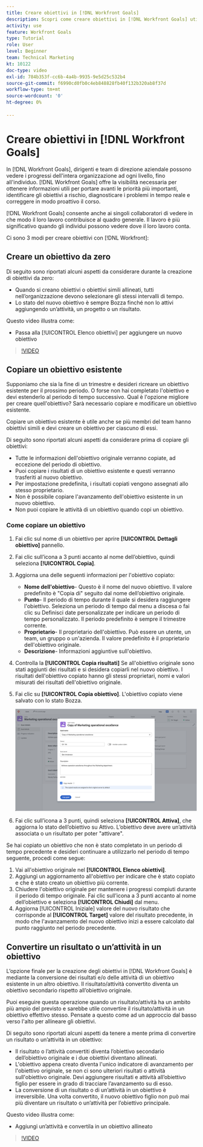 ```yaml
---
title: Creare obiettivi in [!DNL Workfront Goals]
description: Scopri come creare obiettivi in [!DNL Workfront Goals] utilizzando tre opzioni diverse.
activity: use
feature: Workfront Goals
type: Tutorial
role: User
level: Beginner
team: Technical Marketing
kt: 10122
doc-type: video
exl-id: 784b353f-cc6b-4a4b-9935-9e5d25c532b4
source-git-commit: f6990cd0fb0c4eb848828fb40f132b320ab8f37d
workflow-type: tm+mt
source-wordcount: '0'
ht-degree: 0%

---
```


# Creare obiettivi in [!DNL Workfront Goals]

In [!DNL Workfront Goals], dirigenti e team di direzione aziendale possono vedere i progressi dell&#39;intera organizzazione ad ogni livello, fino all&#39;individuo. [!DNL Workfront Goals] offre la visibilità necessaria per ottenere informazioni utili per portare avanti le priorità più importanti, identificare gli obiettivi a rischio, diagnosticare i problemi in tempo reale e correggere in modo proattivo il corso.

[!DNL Workfront Goals] consente anche ai singoli collaboratori di vedere in che modo il loro lavoro contribuisce al quadro generale. Il lavoro è più significativo quando gli individui possono vedere dove il loro lavoro conta.

Ci sono 3 modi per creare obiettivi con [!DNL Workfront]:

## Creare un obiettivo da zero

Di seguito sono riportati alcuni aspetti da considerare durante la creazione di obiettivi da zero:

* Quando si creano obiettivi o obiettivi simili allineati, tutti nell’organizzazione devono selezionare gli stessi intervalli di tempo.
* Lo stato del nuovo obiettivo è sempre Bozza finché non lo attivi aggiungendo un’attività, un progetto o un risultato.

Questo video illustra come:

* Passa alla [!UICONTROL Elenco obiettivi] per aggiungere un nuovo obiettivo

>[!VIDEO](https://video.tv.adobe.com/v/335191/?quality=12)

## Copiare un obiettivo esistente

Supponiamo che sia la fine di un trimestre e desideri ricreare un obiettivo esistente per il prossimo periodo. O forse non hai completato l&#39;obiettivo e devi estenderlo al periodo di tempo successivo. Qual è l&#39;opzione migliore per creare quell&#39;obiettivo? Sarà necessario copiare e modificare un obiettivo esistente.

Copiare un obiettivo esistente è utile anche se più membri del team hanno obiettivi simili e devi creare un obiettivo per ciascuno di essi.

Di seguito sono riportati alcuni aspetti da considerare prima di copiare gli obiettivi:

* Tutte le informazioni dell&#39;obiettivo originale verranno copiate, ad eccezione del periodo di obiettivo.
* Puoi copiare i risultati di un obiettivo esistente e questi verranno trasferiti al nuovo obiettivo.
* Per impostazione predefinita, i risultati copiati vengono assegnati allo stesso proprietario.
* Non è possibile copiare l&#39;avanzamento dell&#39;obiettivo esistente in un nuovo obiettivo.
* Non puoi copiare le attività di un obiettivo quando copi un obiettivo.

### Come copiare un obiettivo

1. Fai clic sul nome di un obiettivo per aprire **[!UICONTROL Dettagli obiettivo]** pannello.
1. Fai clic sull’icona a 3 punti accanto al nome dell’obiettivo, quindi seleziona **[!UICONTROL Copia]**.
1. Aggiorna una delle seguenti informazioni per l&#39;obiettivo copiato:
   * **Nome dell&#39;obiettivo**- Questo è il nome del nuovo obiettivo. Il valore predefinito è &quot;Copia di&quot; seguito dal nome dell’obiettivo originale.
   * **Punto**- Il periodo di tempo durante il quale si desidera raggiungere l&#39;obiettivo. Seleziona un periodo di tempo dal menu a discesa o fai clic su Definisci date personalizzate per indicare un periodo di tempo personalizzato. Il periodo predefinito è sempre il trimestre corrente.
   * **Proprietario**- Il proprietario dell&#39;obiettivo. Può essere un utente, un team, un gruppo o un&#39;azienda. Il valore predefinito è il proprietario dell&#39;obiettivo originale.
   * **Descrizione**- Informazioni aggiuntive sull&#39;obiettivo.

1. Controlla la **[!UICONTROL Copia risultati]** Se all&#39;obiettivo originale sono stati aggiunti dei risultati e si desidera copiarli nel nuovo obiettivo. I risultati dell&#39;obiettivo copiato hanno gli stessi proprietari, nomi e valori misurati dei risultati dell&#39;obiettivo originale.

1. Fai clic su **[!UICONTROL Copia obiettivo]**. L&#39;obiettivo copiato viene salvato con lo stato Bozza.

   ![Un&#39;immagine del [!UICONTROL Dettagli obiettivo] pannello in [!DNL Workfront Goals] con [!UICONTROL Copia] opzione](assets/03-workfront-goals-copy-a-goal.png)

1. Fai clic sull’icona a 3 punti, quindi seleziona  **[!UICONTROL Attiva]**, che aggiorna lo stato dell’obiettivo su Attivo. L’obiettivo deve avere un’attività associata o un risultato per poter &quot;attivare&quot;.

Se hai copiato un obiettivo che non è stato completato in un periodo di tempo precedente e desideri continuare a utilizzarlo nel periodo di tempo seguente, procedi come segue:

1. Vai all&#39;obiettivo originale nel **[!UICONTROL Elenco obiettivi]**.
1. Aggiungi un aggiornamento all&#39;obiettivo per indicare che è stato copiato e che è stato creato un obiettivo più corrente.
1. Chiudere l&#39;obiettivo originale per mantenere i progressi compiuti durante il periodo di tempo originale. Fai clic sull’icona a 3 punti accanto al nome dell’obiettivo e seleziona **[!UICONTROL Chiudi]** dal menu.
1. Aggiorna [!UICONTROL Iniziale] valore del nuovo risultato che corrisponde al **[!UICONTROL Target]** valore del risultato precedente, in modo che l&#39;avanzamento del nuovo obiettivo inizi a essere calcolato dal punto raggiunto nel periodo precedente.

## Convertire un risultato o un’attività in un obiettivo

L’opzione finale per la creazione degli obiettivi in [!DNL Workfront Goals] è mediante la conversione dei risultati e/o delle attività di un obiettivo esistente in un altro obiettivo. Il risultato/attività convertito diventa un obiettivo secondario rispetto all’obiettivo originale.

Puoi eseguire questa operazione quando un risultato/attività ha un ambito più ampio del previsto e sarebbe utile convertire il risultato/attività in un obiettivo effettivo stesso. Pensate a questo come ad un approccio dal basso verso l&#39;alto per allineare gli obiettivi.

Di seguito sono riportati alcuni aspetti da tenere a mente prima di convertire un risultato o un’attività in un obiettivo:

* Il risultato o l’attività convertiti diventa l’obiettivo secondario dell’obiettivo originale e i due obiettivi diventano allineati.
* L&#39;obiettivo appena creato diventa l&#39;unico indicatore di avanzamento per l&#39;obiettivo originale, se non ci sono ulteriori risultati o attività sull&#39;obiettivo originale. Devi aggiungere risultati e attività all’obiettivo figlio per essere in grado di tracciare l’avanzamento su di esso.
* La conversione di un risultato o di un’attività in un obiettivo è irreversibile. Una volta convertito, il nuovo obiettivo figlio non può mai più diventare un risultato o un’attività per l’obiettivo principale.

Questo video illustra come:

* Aggiungi un’attività e convertila in un obiettivo allineato

>[!VIDEO](https://video.tv.adobe.com/v/335192/?quality=12)

